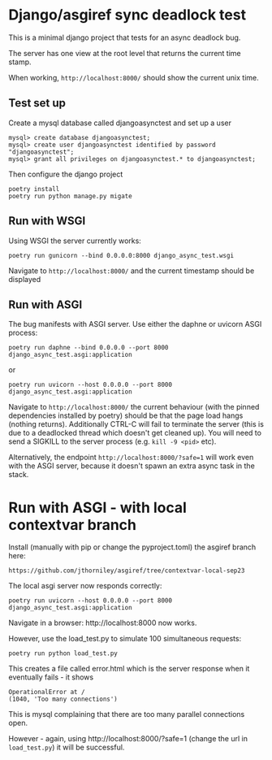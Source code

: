 # Django/asgiref sync deadlock test

This is a minimal django project that tests for an async deadlock bug.

The server has one view at the root level that returns the current time stamp.

When working, `http://localhost:8000/` should show the current unix time.

## Test set up

Create a mysql database called djangoasynctest and set up a user

    mysql> create database djangoasynctest;
    mysql> create user djangoasynctest identified by password "djangoasynctest";
    mysql> grant all privileges on djangoasynctest.* to djangoasynctest;

Then configure the django project

    poetry install
    poetry run python manage.py migate

## Run with WSGI

Using WSGI the server currently works:

    poetry run gunicorn --bind 0.0.0.0:8000 django_async_test.wsgi

Navigate to `http://localhost:8000/` and the current timestamp should be displayed

## Run with ASGI

The bug manifests with ASGI server. Use either the daphne or uvicorn ASGI process:

    poetry run daphne --bind 0.0.0.0 --port 8000 django_async_test.asgi:application

or

    poetry run uvicorn --host 0.0.0.0 --port 8000 django_async_test.asgi:application

Navigate to `http://localhost:8000/` the current behaviour (with the pinned dependencies
installed by poetry) should be that the page load hangs (nothing returns). Additionally
CTRL-C will fail to terminate the server (this is due to a deadlocked thread which
doesn't get cleaned up). You will need to send a SIGKILL to the server process (e.g.
`kill -9 <pid>` etc).

Alternatively, the endpoint `http://localhost:8000/?safe=1` will work even with the
ASGI server, because it doesn't spawn an extra async task in the stack.

# Run with ASGI - with local contextvar branch

Install (manually with pip or change the pyproject.toml) the asgiref branch here:

    https://github.com/jthorniley/asgiref/tree/contextvar-local-sep23

The local asgi server now responds correctly:

    poetry run uvicorn --host 0.0.0.0 --port 8000 django_async_test.asgi:application

Navigate in a browser: http://localhost:8000 now works.

However, use the load_test.py to simulate 100 simultaneous requests:

    poetry run python load_test.py

This creates a file called error.html which is the server response when it eventually
fails - it shows

    OperationalError at /
    (1040, 'Too many connections')

This is mysql complaining that there are too many parallel connections open.

However - again, using http://localhost:8000/?safe=1 (change the url in `load_test.py`)
it will be successful.
